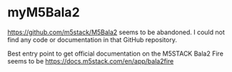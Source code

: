 # myM5Bala2

https://github.com/m5stack/M5Bala2 seems to be abandoned. I could not find any code or documentation in that GitHub repository.

Best entry point to get official documentation on the M5STACK Bala2 Fire seems to be https://docs.m5stack.com/en/app/bala2fire
